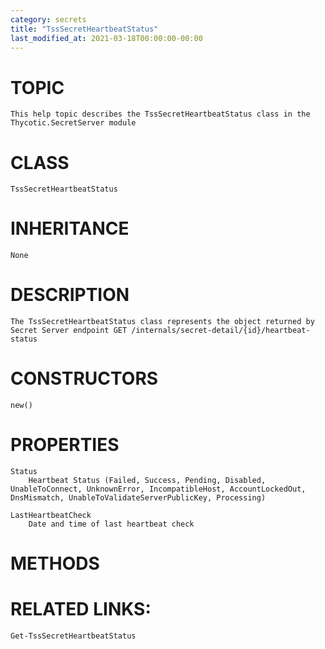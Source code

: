 ```yaml
---
category: secrets
title: "TssSecretHeartbeatStatus"
last_modified_at: 2021-03-18T00:00:00-00:00
---
```


# TOPIC
    This help topic describes the TssSecretHeartbeatStatus class in the Thycotic.SecretServer module

# CLASS
    TssSecretHeartbeatStatus

# INHERITANCE
    None

# DESCRIPTION
    The TssSecretHeartbeatStatus class represents the object returned by Secret Server endpoint GET /internals/secret-detail/{id}/heartbeat-status

# CONSTRUCTORS
    new()

# PROPERTIES
    Status
        Heartbeat Status (Failed, Success, Pending, Disabled, UnableToConnect, UnknownError, IncompatibleHost, AccountLockedOut, DnsMismatch, UnableToValidateServerPublicKey, Processing)

    LastHeartbeatCheck
        Date and time of last heartbeat check

# METHODS

# RELATED LINKS:
    Get-TssSecretHeartbeatStatus